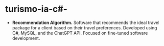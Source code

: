 # turismo-ia-c#-
- **Recommendation Algorithm.**
Software that recommends the ideal travel package for a client based on their travel preferences. Developed using C#, MySQL, and the ChatGPT API. Focused on fine-tuned software development.
